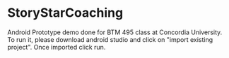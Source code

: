# StoryStarCoaching
Android Prototype demo done for BTM 495 class at Concordia University. 
To run it, please download android studio and click on "import existing project". Once imported click run.
